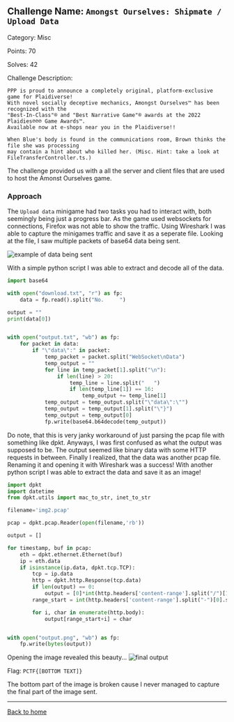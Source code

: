 ## Challenge Name: `Amongst Ourselves: Shipmate / Upload Data`
Category: Misc

Points: 70

Solves: 42

Challenge Description: 
```
PPP is proud to announce a completely original, platform-exclusive game for Plaidiverse! 
With novel socially deceptive mechanics, Amongst Ourselves™ has been recognized with the
"Best-In-Class"® and "Best Narrative Game"® awards at the 2022 Plaidies℗℗℗ Game Awards™.
Available now at e-shops near you in the Plaidiverse!!

When Blue's body is found in the communications room, Brown thinks the file she was processing
may contain a hint about who killed her. (Misc. Hint: take a look at FileTransferController.ts.)
```
The challenge provided us with a all the server and client files that are used to host the Amonst Ourselves game.


### Approach

The `Upload data` minigame had two tasks you had to interact with, both seemingly being just a progress bar. As the game used websockets for connections, Firefox was not able to show the traffic. Using Wireshark I was able to capture the minigames traffic and save it as a seperate file. Looking at the file, I saw multiple packets of base64 data being sent.

![example of data being sent](https://ergoadams.github.io/writeups/plaidctf2022/images/wireshark.png "example of data being sent")

With a simple python script I was able to extract and decode all of the data.
```python
import base64

with open("download.txt", "r") as fp:
    data = fp.read().split("No.     ")

output = ""
print(data[0])


with open("output.txt", "wb") as fp:
    for packet in data:
        if "\"data\":" in packet:
            temp_packet = packet.split("WebSocket\nData")
            temp_output = ""
            for line in temp_packet[1].split("\n"):
                if len(line) > 20:
                    temp_line = line.split("   ")
                    if len(temp_line[1]) == 16:
                        temp_output += temp_line[1]
            temp_output = temp_output.split("\"data\":\"")
            temp_output = temp_output[1].split("\"}")
            temp_output = temp_output[0]
            fp.write(base64.b64decode(temp_output))
```
Do note, that this is very janky workaround of just parsing the pcap file with something like dpkt.
Anyways, I was first confused as what the output was supposed to be. The output seemed like binary data with some HTTP requests in between. Finally I realized, that the data was another pcap file. Renaming it and opening it with Wireshark was a success!
With another python script I was able to extract the data and save it as an image!
```python
import dpkt
import datetime
from dpkt.utils import mac_to_str, inet_to_str

filename='img2.pcap'

pcap = dpkt.pcap.Reader(open(filename,'rb'))

output = []

for timestamp, buf in pcap:
    eth = dpkt.ethernet.Ethernet(buf)
    ip = eth.data
    if isinstance(ip.data, dpkt.tcp.TCP):
        tcp = ip.data
        http = dpkt.http.Response(tcp.data)
        if len(output) == 0:
            output = [0]*int(http.headers['content-range'].split("/")[1])
        range_start = int(http.headers['content-range'].split("-")[0].split(" ")[1])

        for i, char in enumerate(http.body):
            output[range_start+i] = char


with open("output.png", "wb") as fp:
    fp.write(bytes(output))
```
Opening the image revealed this beauty...
![final output](https://ergoadams.github.io/writeups/plaidctf2022/images/redsus.png "final output")

Flag:
`PCTF{[BOTTOM TEXT]}`

The bottom part of the image is broken cause I never managed to capture the final part of the image sent.

---
[Back to home](https://ergoadams.github.io/writeups/plaidctf2022/)